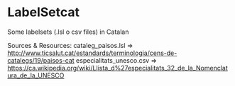 # LabelSetcat
Some labelsets (.lsl o csv files) in Catalan

Sources & Resources:
cataleg_paisos.lsl => http://www.ticsalut.cat/estandards/terminologia/cens-de-catalegs/19/paisos-cat
especialitats_unesco.csv => https://ca.wikipedia.org/wiki/Llista_d%27especialitats_32_de_la_Nomenclatura_de_la_UNESCO
